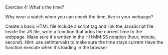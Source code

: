 Exercise 4: What's the time?

Why wear a watch when you can check the time, live in your webpage?

Create a basic HTML file
Include a script tag and link the JavaScript file
Inside the JS file, write a function that adds the current time to the webpage. Make sure it's written in the HH:MM:SS notation (hour, minute, second). Hint: use setInterval() to make sure the time stays current
Have the function execute when it's loading in the browser